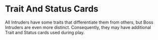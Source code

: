 # Trait And Status Cards

All Intruders have some traits that differentiate
them from others, but Boss Intruders are even more
distinct. Consequently, they may have additional
Trait and Status cards used during play.